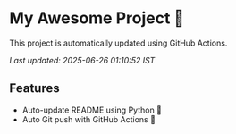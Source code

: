 # My Awesome Project 🚀

This project is automatically updated using GitHub Actions.

_Last updated: 2025-06-26 01:10:52 IST_

## Features
- Auto-update README using Python 🐍
- Auto Git push with GitHub Actions 🤖
